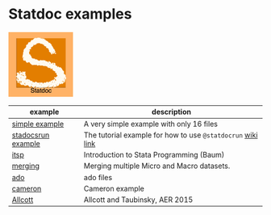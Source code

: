 # Statdoc examples

<img src="https://raw.githubusercontent.com/mas802/statdoc/master/res/logo/logo_512.png" width="128" />  

| example | description |
|---|---|
| [simple example](../example/index.html) | A very simple example with only 16 files |
| [stadocsrun example](../autorun/index.html) | The tutorial example for how to use ```@statdocrun``` [wiki link](https://github.com/mas802/statdoc/wiki/Create-custom-output-files-using-@statdocrun) |
| [itsp](../itsp/index.html)       | Introduction to Stata Programming (Baum) |
| [merging](../merging/index.html) | Merging multiple Micro and Macro datasets. |
| [ado](../ado/index.html)         | ado files |
| [cameron](../cameron/index.html) | Cameron example |
| [Allcott](../allcott/index.html) | Allcott and Taubinsky, AER 2015 |

